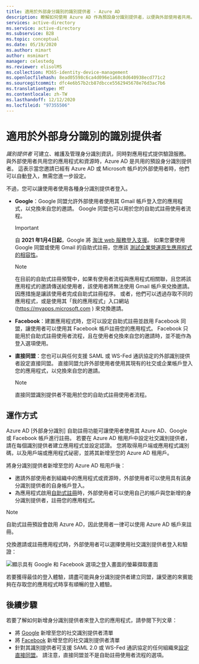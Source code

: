 ```yaml
---
title: 適用於外部身分識別的識別提供者 - Azure AD
description: 瞭解如何使用 Azure AD 作為預設身分識別提供者，以便與外部使用者共用。
services: active-directory
ms.service: active-directory
ms.subservice: B2B
ms.topic: conceptual
ms.date: 05/19/2020
ms.author: mimart
author: msmimart
manager: celestedg
ms.reviewer: elisolMS
ms.collection: M365-identity-device-management
ms.openlocfilehash: 8ead05598c6ca4d096e1a68c8d640938ecd771c2
ms.sourcegitcommit: dfc4e6b57b2cb87dbcce5562945678e76d3ac7b6
ms.translationtype: MT
ms.contentlocale: zh-TW
ms.lasthandoff: 12/12/2020
ms.locfileid: "97355506"
---
```

# <a name="identity-providers-for-external-identities"></a>適用於外部身分識別的識別提供者

*識別提供者* 可建立、維護及管理身分識別資訊，同時對應用程式提供驗證服務。 與外部使用者共用您的應用程式和資源時，Azure AD 是共用的預設身分識別提供者。 這表示當您邀請已經有 Azure AD 或 Microsoft 帳戶的外部使用者時，他們可以自動登入，無需您進一步設定。

不過，您可以讓使用者使用各種身分識別提供者登入。

- **Google**：Google 同盟允許外部使用者使用其 Gmail 帳戶登入您的應用程式，以兌換來自您的邀請。 Google 同盟也可以用於您的自助式註冊使用者流程。
   > [!IMPORTANT]
   > 自 **2021 年1月4日起**，Google 將 [淘汰 web 服務登入支援](https://developers.googleblog.com/2020/08/guidance-for-our-effort-to-block-less-secure-browser-and-apps.html)。 如果您要使用 Google 同盟或使用 Gmail 的自助式註冊，您應該 [測試企業營運原生應用程式的相容性](google-federation.md#deprecation-of-webview-sign-in-support)。

   > [!NOTE]
   > 在目前的自助式註冊預覽中，如果有使用者流程與應用程式相關聯，且您將該應用程式的邀請傳送給使用者，該使用者將無法使用 Gmail 帳戶來兌換邀請。 因應措施是讓該使用者完成自助式註冊程序。 或者，他們可以透過存取不同的應用程式，或是使用其「我的應用程式」入口網站 (https://myapps.microsoft.com ) 來兌換邀請。

- **Facebook**：建置應用程式時，您可以設定自助式註冊並啟用 Facebook 同盟，讓使用者可以使用其 Facebook 帳戶註冊您的應用程式。 Facebook 只能用於自助式註冊使用者流程，且在使用者兌換來自您的邀請時，並不能作為登入選項使用。

- **直接同盟**：您也可以與任何支援 SAML 或 WS-Fed 通訊協定的外部識別提供者設定直接同盟。 直接同盟允許外部使用者使用其現有的社交或企業帳戶登入您的應用程式，以兌換來自您的邀請。 
   > [!NOTE]
   > 直接同盟識別提供者不能用於您的自助式註冊使用者流程。


## <a name="how-it-works"></a>運作方式

Azure AD [外部身分識別] 自助註冊功能可讓使用者使用其 Azure AD、Google 或 Facebook 帳戶進行註冊。 若要在 Azure AD 租用戶中設定社交識別提供者，請在每個識別提供者建立應用程式並設定認證。 您將取得用戶端或應用程式識別碼，以及用戶端或應用程式祕密，並將其新增至您的 Azure AD 租用戶。

將身分識別提供者新增至您的 Azure AD 租用戶後：

- 邀請外部使用者到組織中的應用程式或資源時，外部使用者可以使用具有該身分識別提供者的自身帳戶登入。
- 為應用程式啟用[自助式註冊](self-service-sign-up-overview.md)時，外部使用者可以使用自己的帳戶與您新增的身分識別提供者，註冊您的應用程式。

> [!NOTE]
> 自助式註冊預設會啟用 Azure AD，因此使用者一律可以使用 Azure AD 帳戶來註冊。

兌換邀請或註冊應用程式時，外部使用者可以選擇使用社交識別提供者登入和驗證：

![顯示具有 Google 和 Facebook 選項之登入畫面的螢幕擷取畫面](media/identity-providers/sign-in-with-social-identity.png)

若要獲得最佳的登入體驗，請盡可能與身分識別提供者建立同盟，讓受邀的來賓能夠在存取您的應用程式時享有順暢的登入體驗。  

## <a name="next-steps"></a>後續步驟

若要了解如何新增身分識別提供者來登入您的應用程式，請參閱下列文章：

- 將 [Google](google-federation.md) 新增至您的社交識別提供者清單
- 將 [Facebook](facebook-federation.md) 新增至您的社交識別提供者清單
- 針對其識別提供者可支援 SAML 2.0 或 WS-Fed 通訊協定的任何組織來[設定直接同盟](direct-federation.md)。 請注意，直接同盟並不是自助註冊使用者流程的選項。
